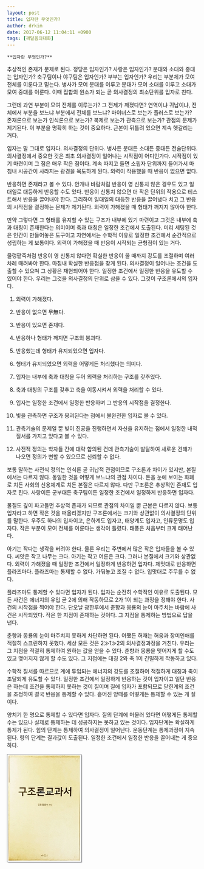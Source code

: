```yaml
---
layout: post
title: 입자란 무엇인가?
author: drkim
date: 2017-06-12 11:04:11 +0900
tags: [깨달음의대화]
---
```

 

    **입자란 무엇인가?**

  


추상적인 존재가 문제로 된다. 정당은 입자인가? 사랑은 입자인가? 분대와 소대와 중대는 입자인가? 축구팀이나 야구팀은 입자인가? 부부는 입자인가? 우리는 부분체가 모여 전체를 이룬다고 믿는다. 병사가 모여 분대를 이루고 분대가 모여 소대를 이루고 소대가 모여 중대를 이룬다. 이때 집합의 원소가 되는 곧 의사결정의 최소단위를 입자로 친다. 

  


그런데 과연 부분이 모여 전체를 이루는가? 그 전제가 깨졌다면? 연역이냐 귀납이냐, 전체에서 부분을 보느냐 부분에서 전체를 보느냐? 마이너스로 보는가 플러스로 보는가? 존재론으로 보는가 인식론으로 보는가? 복제로 보는가 관측으로 보는가? 관점의 문제가 제기된다. 이 부분을 명확히 하는 것이 중요하다. 근본이 뒤틀려 있으면 계속 헷갈리는 거다. 

  


입자는 말 그대로 입자다. 의사결정의 단위다. 병사든 분대든 소대든 중대든 전술단위다. 의사결정에서 중요한 것은 최초 의사결정이 일어나는 시작점이 어디인가다. 시작점이 있기 마련이며 그 점은 매우 작은 점이다. 계속 따지고 들면 소립자 단위까지 들어가서 마침내 시공간이 사라지는 광경을 목도하게 된다. 외력이 작용했을 때 반응이 없으면 없다. 

  


반응하면 존재라고 볼 수 있다. 안개나 바람처럼 반응이 영 신통치 않은 경우도 있고 일대일로 대등하게 반응할 수도 있다. 반응이 신통치 않으면 더 작은 단위의 작용으로 테스트해서 반응을 끌어내야 한다. 그리하여 일대일의 대등한 반응을 끌어냈다 치고 그 반응의 시작점을 결정하는 문제가 제기된다. 외력이 가해졌을 때 형태가 깨지지 않아야 한다. 

  


만약 그렇다면 그 형태를 유지할 수 있는 구조가 내부에 있기 마련이고 그것은 내부에 축과 대칭이 존재한다는 의미이며 축과 대칭은 일정한 조건에서 도출된다. 미리 세팅된 것은 인간이 만들어놓은 도구이고 자연에서는 수학적 이유로 일정한 조건에서 순간적으로 성립하는 게 보통이다. 외력이 가해졌을 때 반응이 시작되는 균형점이 있는 거다. 

  


물렁팥죽처럼 반응이 영 신통치 않다면 확실한 반응이 올 때까지 강도를 조절하며 여러 차례 때려봐야 한다. 마침내 확실한 반응점을 찾게 된다. 의사결정이 일어나는 조건을 도출할 수 있으며 그 상황은 재현되어야 한다. 일정한 조건에서 일정한 반응을 유도할 수 있어야 한다. 우리는 그것을 의사결정의 단위로 삼을 수 있다. 그것이 구조론에서의 입자다. 

  


1) 외력이 가해졌다.   
      
2) 반응이 없으면 무無다.  
      
3) 반응이 있으면 존재다.  
      
4) 반응하나 형태가 깨지면 구조의 붕괴다.  
      
5) 반응했는데 형태가 유지되었으면 입자다.  
      
6) 형태가 유지되었으면 외력을 어떻게든 처리했다는 의미다.  
      
7) 입자는 내부에 축과 대칭을 두어 외력을 처리하는 구조를 갖추었다.  
      
8) 축과 대칭의 구조를 갖추고 축을 이동시켜서 외력을 처리할 수 있다.  
      
9) 입자는 일정한 조건에서 일정한 반응하며 그 반응의 시작점을 결정한다.   
10) 빛을 관측하면 구조가 붕괴된다는 점에서 불완전한 입자로 볼 수 있다.   
11) 관측기술의 문제일 뿐 빛이 진공을 진행하면서 자신을 유지하는 점에서 일정한 내적질서를 가지고 있다고 볼 수 있다.   
12) 사전적 정의는 학자들 간에 대략 합의된 건데 관측기술이 발달하여 새로운 견해가 나오면 정의가 변할 수 있으므로 신뢰할 수 없다. 

  


보통 말하는 사전식 정의는 인식론 곧 귀납적 관점이므로 구조론과 차이가 있지만, 본질에서는 다르지 않다. 동일한 것을 어떻게 보느냐의 관점 차이다. 돈을 눈에 보이는 화폐로 치든 사회의 신용체계로 치든 본질은 다르지 않다. 다만 구조론은 추상적인 존재도 입자로 친다. 사랑이든 군부대든 축구팀이든 일정한 조건에서 일정하게 반응하면 입자다. 

  


물질도 깊이 파고들면 추상적 존재가 되므로 관점의 차이일 뿐 근본은 다르지 않다. 보통 입자라고 하면 작은 것을 떠올리겠지만 구조론에서는 크기와 상관없이 의사결정의 단위를 말한다. 우주도 하나의 입자이고, 은하계도 입자고, 태양계도 입자고, 인류문명도 입자다. 작은 부분이 모여 전체를 이룬다는 생각이 틀렸다. 태풍은 처음부터 크게 태어난다. 

  


아기는 작다는 생각을 버려야 한다. 물론 우리는 주변에서 많은 작은 입자들을 볼 수 있다. 씨앗은 작고 나무는 크다. 아기는 작고 어른은 크다. 그러나 본질에서 크기와 상관없다. 외력이 가해졌을 때 일정한 조건에서 일정하게 반응하면 입자다. 제멋대로 반응하면 플라즈마다. 플라즈마는 통제할 수 없다. 가둬놓고 조질 수 없다. 입맛대로 주무를 수 없다. 

  


플라즈마도 통제할 수 있다면 입자가 된다. 입자는 순전히 수학적인 이유로 도출된다. 모든 사건은 에너지의 유입 곧 2에 의해 작동하므로 2가 1이 되는 과정을 정해야 한다. 사건의 시작점을 찍어야 한다. 단오날 광한루에서 춘향과 몽룡의 눈이 마주치는 바람에 사건은 시작되었다. 작은 한 지점이 존재하는 것이다. 그 지점을 통제하는 방법으로 답을 낸다. 

  


춘향과 몽룡의 눈이 마주치지 못하게 차단하면 된다. 어쨌든 허재는 허웅과 장미인애를 적절히 스크린하지 못했다. 세상 모든 것은 2≫1≫2의 의사결정과정을 거친다. 우리는 그 지점을 적절히 통제하여 원하는 값을 얻을 수 있다. 춘향과 몽룡을 맺어지게 할 수도 있고 맺어지지 않게 할 수도 있다. 그 지점에는 대칭 2와 축 1이 긴밀하게 작동하고 있다. 

  


수학적 질서를 따르므로 계에 투입되는 에너지의 강도를 조절하여 적절하게 대칭과 축이 조달되게 유도할 수 있다. 일정한 조건에서 일정하게 반응하는 것이 입자이고 일단 반응은 하는데 조건을 통제하지 못하는 것이 질이며 질에 입자가 포함되므로 닫힌계의 조건을 조정하여 결국 반응을 통제할 수 있다. 흩어진 양떼를 어떻게든 통제할 수 있는 게 질이다. 

  


양치기 한 명으로 통제할 수 있다면 입자다. 질의 단계에 머물러 있다면 어떻게든 통제할 수는 있으나 실제로 통제하는 데 성공하지는 못하고 있는 것이다. 입자단계는 확실하게 통제가 된다. 힘의 단계는 통제하여 의사결정이 일어난다. 운동단계는 통제과정이 지속된다. 량의 단계는 결과값이 도출된다. 일정한 조건에서 일정한 반응을 끌어내는 게 중요하다. 

  



 ![](/files/attach/images/198/163/855/20170108_234810.jpg)
